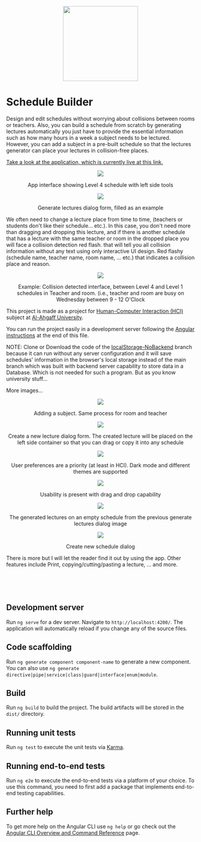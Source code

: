 <div align="center">
  <img width="200px" src="/Schedule%20Maker/schedule%20maker%20icon.png" />
</div>

# Schedule Builder

Design and edit schedules without worrying about collisions between rooms or teachers. Also, you can build a schedule from scratch by generating lectures automatically you just have to provide the essential information such as how many hours in a week a subject needs to be lectured. However, you can add a subject in a pre-built schedule so that the lectures generator can place your lectures in collision-free places.

[Take a look at the application, which is currently live at this link.](https://schedule-builder.alkaf.org)

<div align="center">
  <img src="/Schedule%20Maker/Level%204%20table.png" />
    <p>App interface showing Level 4 schedule with left side tools</p>
</div>

<div id="generate-lectures-dialog" align="center">
  <img src="/Schedule%20Maker/generate%20lectures%20dialog.png" />
  <p>Generate lectures dialog form, filled as an example</p>
</div>

We often need to change a lecture place from time to time, (teachers or students don't like their schedule... etc.). In this case, you don't need more than dragging and dropping this lecture, and if there is another schedule that has a lecture with the same teacher or room in the dropped place you will face a collision detection red flash. that will tell you all collision information without any text using only interactive UI design. Red flashy (schedule name, teacher name, room name, ... etc.) that indicates a collision place and reason.

<div align="center">
  <img src="/Schedule%20Maker/conflict%20lectures%20warning.png" />
  <p>Example: Collision detected interface, between Level 4 and Level 1 schedules in Teacher and room. (i.e., teacher and room are busy on Wednesday between 9 - 12 O'Clock</p>
</div>

This project is made as a project for [Human-Computer Interaction (HCI)](https://en.wikipedia.org/wiki/Human%E2%80%93computer_interaction) subject at [Al-Ahgaff University](http://ahgaff.edu).

You can run the project easily in a development server following the [Angular instructions](#development-server) at the end of this file. 

NOTE: Clone or Download the code of the [localStorage-NoBackend](https://github.com/Ahmad-Alkaf/schedule_maker/tree/localStorage-NoBackend) branch because it can run without any server configuration and it will save schedules' information in the browser's local storage instead of the main branch which was built with backend server capability to store data in a Database. Which is not needed for such a program. But as you know university stuff...

More images...

<div align="center">
  <img src="/Schedule%20Maker/adding%20subject....png" />
  <p>Adding a subject. Same process for room and teacher</p>
</div>

<div align="center">
  <img src="/Schedule%20Maker/create%20new%20lecture%20dialog.png" />
  <p>Create a new lecture dialog form. The created lecture will be placed on the left side container so that you can drag or copy it into any schedule</p>
</div>

<div align="center">
  <img src="/Schedule%20Maker/dark%20mode%20and%20themes.png" />
  <p>User preferences are a priority (at least in HCI). Dark mode and different themes are supported</p>
</div>

<div align="center">
  <img src="/Schedule%20Maker/drag%20and%20drop%20lectures.png" />
  <p>Usability is present with drag and drop capability</p>
</div>

<div align="center">
  <img src="/Schedule%20Maker/generated%20lectures.png" />
  <p>The generated lectures on an empty schedule from the previous generate lectures dialog image</p>
</div>

<div align="center">
  <img src="/Schedule%20Maker/new%20table%20dialog.png" />
  <p>Create new schedule dialog</p>
</div>


There is more but I will let the reader find it out by using the app. Other features include Print, copying/cutting/pasting a lecture, ... and more.

<br/>
<br/>
<br/>

## Development server

Run `ng serve` for a dev server. Navigate to `http://localhost:4200/`. The application will automatically reload if you change any of the source files.

## Code scaffolding

Run `ng generate component component-name` to generate a new component. You can also use `ng generate directive|pipe|service|class|guard|interface|enum|module`.

## Build

Run `ng build` to build the project. The build artifacts will be stored in the `dist/` directory.

## Running unit tests

Run `ng test` to execute the unit tests via [Karma](https://karma-runner.github.io).

## Running end-to-end tests

Run `ng e2e` to execute the end-to-end tests via a platform of your choice. To use this command, you need to first add a package that implements end-to-end testing capabilities.

## Further help

To get more help on the Angular CLI use `ng help` or go check out the [Angular CLI Overview and Command Reference](https://angular.io/cli) page.
